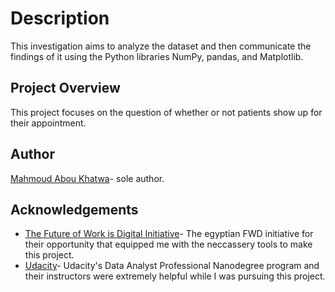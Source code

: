 # Description
This investigation aims to analyze the dataset and then communicate the findings of it using the Python libraries NumPy, pandas, and Matplotlib.

## Project Overview
This project focuses on the question of whether or not patients show up for their appointment.

## Author
[Mahmoud Abou Khatwa](https://github.com/MKhatwa)- sole author.

## Acknowledgements
- [The Future of Work is Digital Initiative](https://egfwd.com/)- The egyptian FWD initiative for their opportunity that equipped me with the neccassery tools to make this project.
- [Udacity](https://www.udacity.com/)- Udacity's Data Analyst Professional Nanodegree program and their instructors were extremely helpful while I was pursuing this project.
